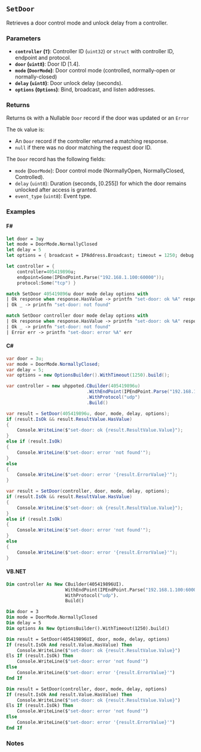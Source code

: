 ## `SetDoor`

Retrieves a door control mode and unlock delay from a controller.

### Parameters
- **`controller` (`T`)**: Controller ID (`uint32`) or `struct` with controller ID, endpoint and protocol.
- **`door` (`uint8`)**: Door ID [1.4].
- **`mode` (`DoorMode`)**: Door control mode (controlled, normally-open or normally-closed)
- **`delay` (`uint8`)**: Door unlock delay (seconds).
- **`options` (`Options`)**: Bind, broadcast, and listen addresses.

### Returns
Returns `Ok` with a Nullable `Door` record if the door was updated or an `Error` 

The `Ok` value is:
- An `Door` record if the controller returned a matching response.
- `null` if there was no door matching the request door ID.

The `Door` record has the following fields:
  - `mode` (`DoorMode`): Door control mode (NormallyOpen, NormallyClosed, Controlled).
  - `delay` (`uint8`): Duration (seconds, [0.255]) for which the door remains unlocked after access is granted.
  - `event_type` (`uint8`): Event type.


### Examples

#### F#
```fsharp
let door = 3uy
let mode = DoorMode.NormallyClosed
let delay = 5
let options = { broadcast = IPAddress.Broadcast; timeout = 1250; debug = true }

let controller = { 
    controller=405419896u; 
    endpoint=Some(IPEndPoint.Parse("192.168.1.100:60000")); 
    protocol:Some("tcp") }

match SetDoor 405419896u door mode delay options with
| Ok response when response.HasValue -> printfn "set-door: ok %A" response.Value
| Ok _ -> printfn "set-door: not found"

match SetDoor controller door mode delay options with
| Ok response when response.HasValue -> printfn "set-door: ok %A" response.Value
| Ok _ -> printfn "set-door: not found"
| Error err -> printfn "set-door: error %A" err
```

#### C#
```csharp
var door = 3u;
var mode = DoorMode.NormallyClosed;
var delay = 5;
var options = new OptionsBuilder().WithTimeout(1250).build();

var controller = new uhppoted.CBuilder(405419896u)
                              .WithEndPoint(IPEndPoint.Parse("192.168.1.100:60000"))
                              .WithProtocol("udp")
                              .Build()

var result = SetDoor(405419896u, door, mode, delay, options);
if (result.IsOk && result.ResultValue.HasValue)
{
    Console.WriteLine($"set-door: ok {result.ResultValue.Value}");
}
else if (result.IsOk)
{
    Console.WriteLine($"set-door: error 'not found'");
}
else
{
    Console.WriteLine($"set-door: error '{result.ErrorValue}'");
}

var result = SetDoor(controller, door, mode, delay, options);
if (result.IsOk && result.ResultValue.HasValue)
{
    Console.WriteLine($"set-door: ok {result.ResultValue.Value}");
}
else if (result.IsOk)
{
    Console.WriteLine($"set-door: error 'not found'");
}
else
{
    Console.WriteLine($"set-door: error '{result.ErrorValue}'");
}
```

#### VB.NET
```vb
Dim controller As New CBuilder(405419896UI).
                      WithEndPoint(IPEndPoint.Parse("192.168.1.100:60000")).
                      WithProtocol("udp").
                      Build()

Dim door = 3
Dim mode = DoorMode.NormallyClosed
Dim delay = 5
Dim options As New OptionsBuilder().WithTimeout(1250).build()

Dim result = SetDoor(405419896UI, door, mode, delay, options)
If (result.IsOk And result.Value.HasValue) Then
    Console.WriteLine($"set-door: ok {result.ResultValue.Value}")
Els If (result.IsOk) Then
    Console.WriteLine($"set-door: error 'not found'")
Else
    Console.WriteLine($"set-door: error '{result.ErrorValue}'")
End If

Dim result = SetDoor(controller, door, mode, delay, options)
If (result.IsOk And result.Value.HasValue) Then
    Console.WriteLine($"set-door: ok {result.ResultValue.Value}")
Els If (result.IsOk) Then
    Console.WriteLine($"set-door: error 'not found'")
Else
    Console.WriteLine($"set-door: error '{result.ErrorValue}'")
End If
```

### Notes
